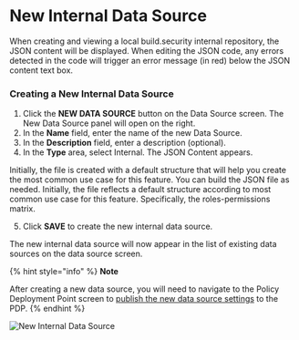 # New Internal Data Source

When creating and viewing a local build.security internal repository, the JSON content will be displayed. When editing the JSON code, any errors detected in the code will trigger an error message \(in red\) below the JSON content text box.

### Creating a New Internal Data Source

1. Click the **NEW DATA SOURCE** button on the Data Source screen. The New Data Source panel will open on the right.
2. In the **Name** field, enter the name of the new Data Source.
3. In the **Description** field, enter a description \(optional\).
4. In the **Type** area, select Internal. The JSON Content appears.

Initially, the file is created with a default structure that will help you create the most common use case for this feature. You can build the JSON file as needed. Initially, the file reflects a default structure according to most common use case for this feature. Specifically, the roles-permissions matrix.

5. Click **SAVE** to create the new internal data source.

The new internal data source will now appear in the list of existing data sources on the data source screen.

{% hint style="info" %}
**Note**

After creating a new data source, you will need to navigate to the Policy Deployment Point screen to [publish the new data source settings](https://docs.build.security/docs/policy-deployment) to the PDP.
{% endhint %}

![New Internal Data Source](https://files.readme.io/483f99e-newinternal.PNG)



